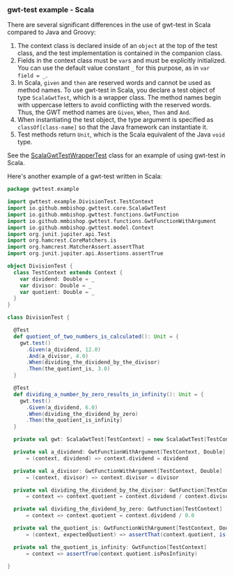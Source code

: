 ### gwt-test example - Scala

There are several significant differences in the use of gwt-test in Scala compared to Java and Groovy:

1. The context class is declared inside of an ```object``` at the top of the test class, and the test implementation is contained in the companion class.
2. Fields in the context class must be ```var```s and must be explicitly initialized. You can use the default value constant ```_``` for this purpose, as in
   ```var field = _```.
3. In Scala, ```given``` and ```then``` are reserved words and cannot be used as method names. To use gwt-test in Scala, you declare a test object of type
   ```ScalaGwtTest```, which is a wrapper class. The method names begin with uppercase letters to avoid conflicting with the reserved words. Thus, the GWT
   method names are ```Given```, ```When```, ```Then``` and ```And```.
4. When instantiating the test object, the type argument is specified as ```classOf[class-name]``` so that the Java framework can instantiate it.
5. Test methods return ```Unit```, which is the Scala equivalent of the Java ```void``` type.

See the [ScalaGwtTestWrapperTest](src/test/scala/io/github/mmbishop/gwttest/ScalaGwtTestWrapperTest.scala) class for an example of using gwt-test in Scala.

Here's another example of a gwt-test written in Scala:

```scala
package gwttest.example

import gwttest.example.DivisionTest.TestContext
import io.github.mmbishop.gwttest.core.ScalaGwtTest
import io.github.mmbishop.gwttest.functions.GwtFunction
import io.github.mmbishop.gwttest.functions.GwtFunctionWithArgument
import io.github.mmbishop.gwttest.model.Context
import org.junit.jupiter.api.Test
import org.hamcrest.CoreMatchers.is
import org.hamcrest.MatcherAssert.assertThat
import org.junit.jupiter.api.Assertions.assertTrue

object DivisionTest {
  class TestContext extends Context {
    var dividend: Double = _
    var divisor: Double = _
    var quotient: Double = _
  }
}

class DivisionTest {

  @Test
  def quotient_of_two_numbers_is_calculated(): Unit = {
    gwt.test()
      .Given(a_dividend, 12.0)
      .And(a_divisor, 4.0)
      .When(dividing_the_dividend_by_the_divisor)
      .Then(the_quotient_is, 3.0)
  }

  @Test
  def dividing_a_number_by_zero_results_in_infinity(): Unit = {
    gwt.test()
      .Given(a_dividend, 6.0)
      .When(dividing_the_dividend_by_zero)
      .Then(the_quotient_is_infinity)
  }

  private val gwt: ScalaGwtTest[TestContext] = new ScalaGwtTest[TestContext](classOf[TestContext])

  private val a_dividend: GwtFunctionWithArgument[TestContext, Double]
      = (context, dividend) => context.dividend = dividend

  private val a_divisor: GwtFunctionWithArgument[TestContext, Double]
      = (context, divisor) => context.divisor = divisor

  private val dividing_the_dividend_by_the_divisor: GwtFunction[TestContext]
      = context => context.quotient = context.dividend / context.divisor

  private val dividing_the_dividend_by_zero: GwtFunction[TestContext]
      = context => context.quotient = context.dividend / 0.0

  private val the_quotient_is: GwtFunctionWithArgument[TestContext, Double]
      = (context, expectedQuotient) => assertThat(context.quotient, is(expectedQuotient))

  private val the_quotient_is_infinity: GwtFunction[TestContext]
      = context => assertTrue(context.quotient.isPosInfinity)

}
```